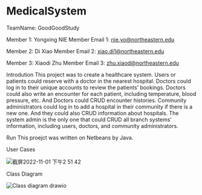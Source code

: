 # MedicalSystem

TeamName: GoodGoodStudy

Member 1: Yongxing NIE
Member Email 1: nie.yo@northeastern.edu

Member 2: Di Xiao 
Member Email 2: xiao.di1@northeastern.edu

Member 3: Xiaodi Zhu
Member Email 3: zhu.xiaod@northeastern.edu


Introdution
This project was to create a healthcare system.
Users or patients could reserve with a doctor in the nearest hospital.
Doctors could log in to their unique accounts to review the patients’ bookings. Doctors could also write an encounter for each patient, including temperature, blood pressure, etc. And Doctors could CRUD encounter histories.
Community administrators could log in to add a hospital in their community if there is a new one. And they could also CRUD information about hospitals.
The system admin is the only one that could CRUD all branch systems’ information, including users, doctors, and community administrators. 

Run
This proejct was written on Netbeans by Java.

User Cases

![截屏2022-11-01 下午2 51 42](https://user-images.githubusercontent.com/113845857/199314696-eff26bca-93d9-4a3a-84c6-12e8e8fabd86.png)

Class Diagram

![Class diagram drawio](https://user-images.githubusercontent.com/113845857/199323244-4b9d8120-c3f9-488f-b3b5-f42b7665d9e6.png)


